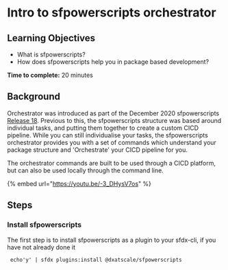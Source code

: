 # Intro to sfpowerscripts orchestrator

## **Learning Objectives**

* What is sfpowerscripts?
* How does sfpowerscripts help you in package based development? 

**Time to complete:** 20 minutes

## Background

Orchestrator was introduced as part of the December 2020 sfpowerscripts [Release 18](https://github.com/Accenture/sfpowerscripts/releases/tag/Release\_18). Previous to this, the sfpowerscripts structure was based around individual tasks, and putting them together to create a custom CICD pipeline. While you can still individualise your tasks, the sfpowerscripts orchestrator provides you with a set of commands which understand your package structure and 'Orchestrate' your CICD pipeline for you.

The orchestrator commands are built to be used through a CICD platform, but can also be used locally through the command line.

{% embed url="https://youtu.be/-3_DHysV7os" %}

## **Steps**

### **Install sfpowerscripts**

The first step is to install sfpowerscripts as a plugin to your sfdx-cli, if you have not already done it

```
 echo'y' | sfdx plugins:install @dxatscale/sfpowerscripts
```
